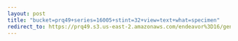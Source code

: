 ```yaml
---
layout: post
title: "bucket=prq49+series=16005+stint=32+view=text+what=specimen"
redirect_to: https://prq49.s3.us-east-2.amazonaws.com/endeavor%3D16/genomes/stage%3D0%2Bwhat%3Dgenerated/stint%3D32/series%3D16005/a%3Dgenome%2Bcriteria%3Dabundance%2Bmorph%3Dwildtype%2Bproc%3D0%2Bseries%3D16005%2Bstint%3D32%2Bthread%3D0%2Bvariation%3Dmaster%2Bext%3D.json.gz
---
```

